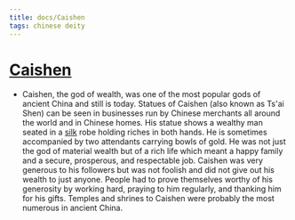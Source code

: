 ```yaml
---
title: docs/Caishen
tags: chinese deity
---
```


# [Caishen](Caishen.md)
- Caishen, the god of wealth, was one of the most popular gods of ancient China and still is today. Statues of Caishen (also known as Ts'ai Shen) can be seen in businesses run by Chinese merchants all around the world and in Chinese homes. His statue shows a wealthy man seated in a [silk](https://www.worldhistory.org/Silk/) robe holding riches in both hands. He is sometimes accompanied by two attendants carrying bowls of gold. He was not just the god of material wealth but of a rich life which meant a happy family and a secure, prosperous, and respectable job. Caishen was very generous to his followers but was not foolish and did not give out his wealth to just anyone. People had to prove themselves worthy of his generosity by working hard, praying to him regularly, and thanking him for his gifts. Temples and shrines to Caishen were probably the most numerous in ancient China.